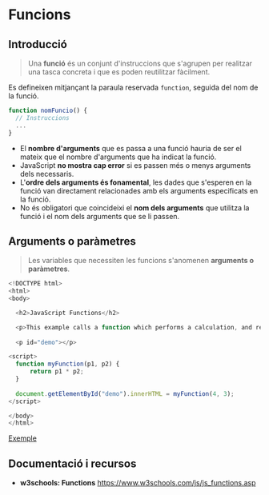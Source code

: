 # Funcions

## Introducció

> Una **funció** és un conjunt d'instruccions que s'agrupen per realitzar una tasca concreta i que es poden reutilitzar fàcilment.

Es defineixen mitjançant la paraula reservada `function`, seguida del nom de la funció.

```javascript
function nomFuncio() {
  // Instruccions
  ...
}
```

* El **nombre d'arguments** que es passa a una funció hauria de ser el mateix que el nombre d'arguments que ha indicat la funció. 
* JavaScript **no mostra cap error** si es passen més o menys arguments dels necessaris. 
* L'**ordre dels arguments és fonamental**, les dades que s'esperen en la funció van directament relacionades amb els arguments especificats en la funció. 
* No és obligatori que coincideixi el **nom dels arguments** que utilitza la funció i el nom 
dels arguments que se li passen.


## Arguments o paràmetres

> Les variables que necessiten les funcions s'anomenen **arguments o paràmetres**.

```javascript
<!DOCTYPE html>
<html>
<body>

  <h2>JavaScript Functions</h2>

  <p>This example calls a function which performs a calculation, and returns the result:</p>
  
  <p id="demo"></p>

<script>
  function myFunction(p1, p2) {
      return p1 * p2;
  }
  
  document.getElementById("demo").innerHTML = myFunction(4, 3);
</script>

</body>
</html>
```

[Exemple](https://www.w3schools.com/js/tryit.asp?filename=tryjs_functions)

## Documentació i recursos

* **w3schools: Functions** https://www.w3schools.com/js/js_functions.asp
